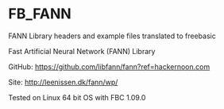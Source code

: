 # FB_FANN
FANN Library headers and example files translated to freebasic

Fast Artificial Neural Network (FANN) Library

GitHub: https://github.com/libfann/fann?ref=hackernoon.com

Site: http://leenissen.dk/fann/wp/

Tested on Linux 64 bit OS with FBC 1.09.0
